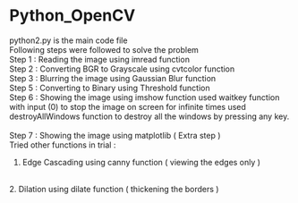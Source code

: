 # Python_OpenCV
python2.py is the main code file
<br>
Following steps were followed to solve the problem
<br>
Step 1 : Reading the image using imread function
<br>
Step 2 : Converting BGR to Grayscale using cvtcolor function
<br>
Step 3 : Blurring the image using Gaussian Blur function
<br>
Step 5 : Converting to Binary using Threshold function
<br>
Step 6 : Showing the image using imshow function <t> used waitkey function with input (0) to stop the image on screen for infinite times <t> used destroyAllWindows function to destroy all the windows by pressing any key.  
<br>
Step 7 : Showing the image using matplotlib ( Extra step )
<br>
Tried other functions in trial : 
<br>
1. Edge Cascading using canny function ( viewing the edges only )
<br>
2. Dilation using dilate function ( thickening the borders )
